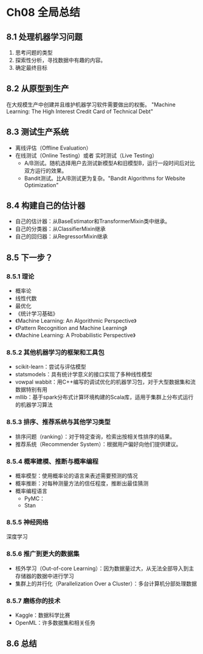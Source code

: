 # Ch08 全局总结

## 8.1 处理机器学习问题

1. 思考问题的类型
2. 探索性分析，寻找数据中有趣的内容。
3. 确定最终目标

## 8.2 从原型到生产

在大规模生产中创建并且维护机器学习软件需要做出的权衡。
"Machine Learning: The High Interest Credit Card of Technical Debt"

## 8.3 测试生产系统

- 离线评估（Offline Evaluation）
- 在线测试（Online Testing）或者 实时测试（Live Testing）
    - A/B测试。随机选择用户去测试新模型A和旧模型B，运行一段时间后对比双方运行的效果。
    - Bandit测试。比A/B测试更为复杂。"Bandit Algorithms for Website Optimization"
    
## 8.4 构建自己的估计器

- 自己的估计器：从BaseEstimator和TransformerMixin类中继承。
- 自己的分类器：从ClassifierMixin继承
- 自己的回归器：从RegressorMixin继承

## 8.5 下一步？

### 8.5.1 理论

- 概率论
- 线性代数
- 最优化
- 《统计学习基础》
- 《Machine Learning: An Algorithmic Perspective》
- 《Pattern Recognition and Machine Learning》
- 《Machine Learning: A Probabilistic Perspective》

### 8.5.2 其他机器学习的框架和工具包

- scikit-learn：尝试与评估模型
- statsmodels：具有统计学意义的接口实现了多种线性模型
- vowpal wabbit：用C++编写的调试优化的机器学习包，对于大型数据集和流数据特别有用
- mllib：基于spark分布式计算环境构建的Scala库，适用于集群上分布式运行的机器学习算法

### 8.5.3 排序、推荐系统与其他学习类型

- 排序问题（ranking）：对于特定查询，检索出按相关性排序的结果。
- 推荐系统（Recommender System）：根据用户偏好向他们提供建议。

### 8.5.4 概率建模、推断与概率编程
- 概率模型：使用概率论的语言来表述需要预测的情况
- 概率推断：对每种测量方法的信任程度，推断出最佳猜测
- 概率编程语言
    - PyMC：
    - Stan

### 8.5.5 神经网络

深度学习

### 8.5.6 推广到更大的数据集

- 核外学习（Out-of-core Learning）：因为数据量过大，从无法全部导入到主存储器的数据中进行学习
- 集群上的并行化（Parallelization Over a Cluster）：多台计算机分部处理数据

### 8.5.7 磨练你的技术

- Kaggle：数据科学比赛
- OpenML：许多数据集和相关任务

## 8.6 总结